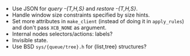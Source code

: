 - Use JSON for *query -{T,H,S}* and *restore -{T,H,S}*.
- Handle window size constraints specified by size hints.
- Set more attributes in `make_client` (instead of doing it in `apply_rules`) and don't pass `XCB_NONE` as argument.
- Internal nodes selectors/actions: labels?
- Invisible state.
- Use BSD `sys/{queue/tree}.h` for {list,tree} structures?
